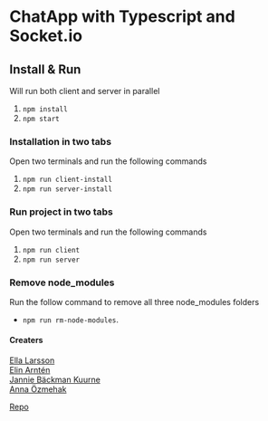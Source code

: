 # ChatApp with Typescript and Socket.io


## Install & Run

Will run both client and server in parallel

1. `npm install`
2. `npm start`

### Installation in two tabs

Open two terminals and run the following commands

1. `npm run client-install`
2. `npm run server-install`

### Run project in two tabs

Open two terminals and run the following commands

1. `npm run client`
2. `npm run server`

### Remove node_modules

Run the follow command to remove all three node_modules folders

- `npm run rm-node-modules`.


#### Creaters
[Ella Larsson](https://github.com/EllaMiri)  
[Elin Arntén](https://github.com/elinarnten)  
[Jannie Bäckman Kuurne](https://github.com/Jannie87)  
[Anna Özmehak](https://github.com/A-Ozmehak)  

[Repo](https://github.com/A-Ozmehak/chatWithSockets)